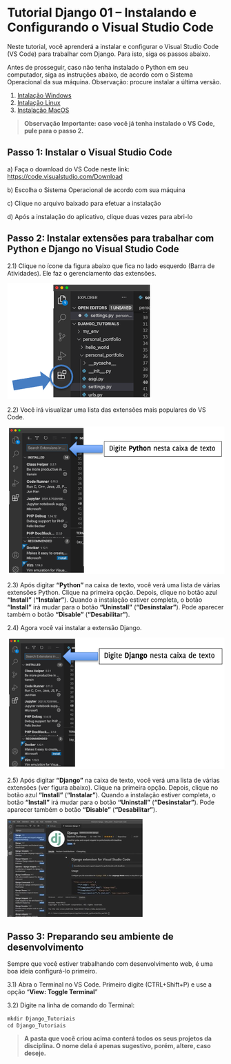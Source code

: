 # Tutorial Django 01 – Instalando e Configurando o Visual Studio Code

Neste tutorial, você aprenderá a instalar e configurar o Visual Studio Code (VS Code) para trabalhar com Django. Para isto, siga os passos abaixo.

Antes de prosseguir, caso não tenha instalado o Python em seu computador, siga as instruções abaixo, de acordo com o Sistema Operacional da sua máquina. 
Observação: procure instalar a última versão.

1)	[Intalação Windows](https://python.org.br/instalacao-windows/)
2)	[Intalação Linux](https://python.org.br/instalacao-linux/)
3)	[Instalação MacOS](https://python.org.br/instalacao-mac/)


> **Observação Importante: caso você já tenha instalado o VS Code, pule para o passo 2.**

## **Passo 1: Instalar o Visual Studio Code**

a) Faça o download do VS Code neste link:
https://code.visualstudio.com/Download

b) Escolha o Sistema Operacional de acordo com sua máquina

c) Clique no arquivo baixado para efetuar a instalação

d) Após a instalação do aplicativo, clique duas vezes para abri-lo


## **Passo 2: Instalar extensões para trabalhar com Python e Django no Visual Studio Code**

2.1) Clique no ícone da figura abaixo que fica no lado esquerdo (Barra de Atividades). Ele faz o gerenciamento das extensões.

![gerenciamento_extensoes](img_readme/gerenciamento_extensoes.png)


2.2) Você irá visualizar uma lista das extensões mais populares do VS Code.

![python_extension](img_readme/python_extension.png)


2.3) Após digitar **“Python”** na caixa de texto, você verá uma lista de várias extensões Python. Clique na primeira opção. Depois, clique no botão azul **“Install”** (**“Instalar”**). Quando a instalação estiver completa, o botão **“Install”** irá mudar para o botão **“Uninstall”** (**“Desinstalar”**). Pode aparecer também o botão **“Disable”** (**“Desabilitar”**).


2.4) Agora você vai instalar a extensão Django.

![django_extension](img_readme/django_extension.png)


2.5) Após digitar **“Django”** na caixa de texto, você verá uma lista de várias extensões (ver figura abaixo). Clique na primeira opção. Depois, clique no botão azul **“Install”** (**“Instalar”**). Quando a instalação estiver completa, o botão **“Install”** irá mudar para o botão **“Uninstall”** (**“Desinstalar”**). Pode aparecer também o botão **“Disable”** (**“Desabilitar”**).

![django_extension_2](img_readme/django_extension_2.png)


## **Passo 3: Preparando seu ambiente de desenvolvimento**

Sempre que você estiver trabalhando com desenvolvimento web, é uma boa ideia configurá-lo primeiro. 

3.1) Abra o Terminal no VS Code. Primeiro digite (CTRL+Shift+P) e use a opção “**View: Toggle Terminal**”

3.2) Digite na linha de comando do Terminal:

```
mkdir Django_Tutoriais
cd Django_Tutoriais
````

> **A pasta que você criou acima conterá todos os seus projetos da disciplina. O nome dela é apenas sugestivo, porém, altere, caso deseje.**
